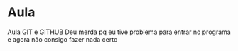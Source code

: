 # Aula
Aula GIT e GITHUB
Deu merda pq eu tive problema para entrar no programa e agora não consigo fazer nada certo
